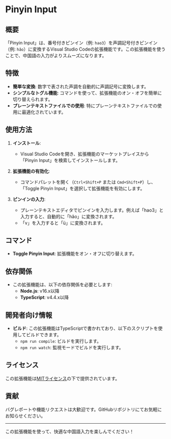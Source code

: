 # Pinyin Input

## 概要
「Pinyin Input」は、番号付きピンイン（例: `hao3`）を声調記号付きピンイン（例: `hǎo`）に変換するVisual Studio Codeの拡張機能です。この拡張機能を使うことで、中国語の入力がよりスムーズになります。

## 特徴
- **簡単な変換**: 数字で表された声調を自動的に声調記号に変換します。
- **シンプルなトグル機能**: コマンドを使って、拡張機能のオン・オフを簡単に切り替えられます。
- **プレーンテキストファイルでの使用**: 特にプレーンテキストファイルでの使用に最適化されています。

## 使用方法

1. **インストール**:
   - Visual Studio Codeを開き、拡張機能のマーケットプレイスから「Pinyin Input」を検索してインストールします。

2. **拡張機能の有効化**:
   - コマンドパレットを開く（`Ctrl+Shift+P` または `Cmd+Shift+P`）し、「Toggle Pinyin Input」を選択して拡張機能を有効にします。

3. **ピンインの入力**:
   - プレーンテキストエディタでピンインを入力します。例えば「hao3」と入力すると、自動的に「hǎo」に変換されます。
   - 「v」を入力すると「ü」に変換されます。

## コマンド
- **Toggle Pinyin Input**: 拡張機能をオン・オフに切り替えます。

## 依存関係
- この拡張機能は、以下の依存関係を必要とします:
  - **Node.js**: v16.x以降
  - **TypeScript**: v4.4.x以降

## 開発者向け情報
- **ビルド**: この拡張機能はTypeScriptで書かれており、以下のスクリプトを使用してビルドできます。
  - `npm run compile`: ビルドを実行します。
  - `npm run watch`: 監視モードでビルドを実行します。

## ライセンス
この拡張機能は[MITライセンス](https://opensource.org/licenses/mit-license.php)の下で提供されています。

## 貢献
バグレポートや機能リクエストは大歓迎です。GitHubリポジトリにてお気軽にお知らせください。

---

この拡張機能を使って、快適な中国語入力を楽しんでください！
